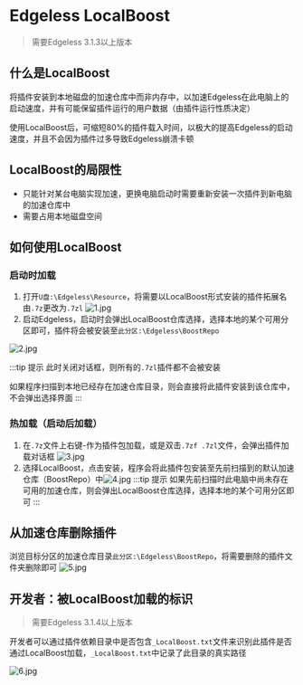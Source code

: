 # Edgeless LocalBoost
> 需要Edgeless 3.1.3以上版本

## 什么是LocalBoost
将插件安装到本地磁盘的加速仓库中而非内存中，以加速Edgeless在此电脑上的启动速度，并有可能保留插件运行的用户数据（由插件运行性质决定）

使用LocalBoost后，可缩短80%的插件载入时间，以极大的提高Edgeless的启动速度，并且不会因为插件过多导致Edgeless崩溃卡顿

## LocalBoost的局限性
* 只能针对某台电脑实现加速，更换电脑启动时需要重新安装一次插件到新电脑的加速仓库中
* 需要占用本地磁盘空间

## 如何使用LocalBoost
### 启动时加载
1. 打开`U盘:\Edgeless\Resource`，将需要以LocalBoost形式安装的插件拓展名由`.7z`更改为`.7zl`
![1.jpg](https://gitee.com/cnotech/edgeless-wiki-vuepress/raw/master/img/%E5%B1%8F%E5%B9%95%E6%88%AA%E5%9B%BE%202021-02-03%20173356.jpg)
2. 启动Edgeless，启动时会弹出LocalBoost仓库选择，选择本地的某个可用分区即可，插件将会被安装至`此分区:\Edgeless\BoostRepo`

![2.jpg](https://gitee.com/cnotech/edgeless-wiki-vuepress/raw/master/img/%E5%B1%8F%E5%B9%95%E6%88%AA%E5%9B%BE%202021-02-03%20173800.jpg)

:::tip 提示
此时关闭对话框，则所有的`.7zl`插件都不会被安装

如果程序扫描到本地已经存在加速仓库目录，则会直接将此插件安装到该仓库中，不会弹出选择界面
:::

### 热加载（启动后加载）
1. 在`.7z`文件上右键-作为插件包加载，或是双击`.7zf .7zl`文件，会弹出插件加载对话框
![3.jpg](https://gitee.com/cnotech/edgeless-wiki-vuepress/raw/master/img/%E5%B1%8F%E5%B9%95%E6%88%AA%E5%9B%BE%202021-02-03%20174045.jpg)
2. 选择LocalBoost，点击安装，程序会将此插件包安装至先前扫描到的默认加速仓库（BoostRepo）中![4.jpg](https://gitee.com/cnotech/edgeless-wiki-vuepress/raw/master/img/%E5%B1%8F%E5%B9%95%E6%88%AA%E5%9B%BE%202021-02-03%20174221.jpg)
:::tip 提示
如果先前扫描时此电脑中尚未存在可用的加速仓库，则会弹出LocalBoost仓库选择，选择本地的某个可用分区即可
:::


## 从加速仓库删除插件
浏览目标分区的加速仓库目录`此分区:\Edgeless\BoostRepo`，将需要删除的插件文件夹删除即可
![5.jpg](https://gitee.com/cnotech/edgeless-wiki-vuepress/raw/master/img/%E5%B1%8F%E5%B9%95%E6%88%AA%E5%9B%BE%202021-02-03%20174534.jpg)

## 开发者：被LocalBoost加载的标识
> 需要Edgeless 3.1.4以上版本

开发者可以通过插件依赖目录中是否包含`_LocalBoost.txt`文件来识别此插件是否通过LocalBoost加载，`_LocalBoost.txt`中记录了此目录的真实路径

![6.jpg](https://gitee.com/cnotech/edgeless-wiki-vuepress/raw/master/img/135929.jpg)